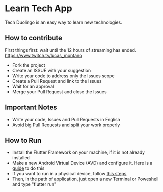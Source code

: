 # Learn Tech App
Tech Duolingo is an easy way to learn new technologies.


## How to contribute
First things first: wait until the 12 hours of streaming has ended.
https://www.twitch.tv/lucas_montano

- Fork the project
- Create an ISSUE with your suggestion
- Write your code to address only the Issues scope
- Create a Pull Request and link to the Issues
- Wait for an approval
- Merge your Pull Request and close the Issues

## Important Notes
- Write your code, Issues and Pull Requests in English
- Avoid big Pull Requests and split your work properly

## How to Run 
- Install the Flutter Framework on your machine, if it is not already installed
- Make a new Android Virtual Device (AVD) and configure it. Here is a [guide](https://developer.android.com/studio/run/managing-avds?hl=pt-br) to do this
- If you want to run in a physical device, follow [this steps](https://developer.android.com/studio/run/managing-avds?hl=pt-br)
- Then, in the path of application, just open a new Terminal or Poweshell and type "flutter run"